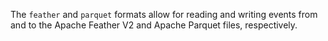 The `feather` and `parquet` formats allow for reading and writing events from
and to the Apache Feather V2 and Apache Parquet files, respectively.
